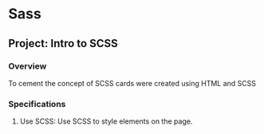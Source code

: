 # Sass

## Project: Intro to SCSS

### Overview
To cement the concept of SCSS cards were created using HTML and SCSS

### Specifications
1. Use SCSS: Use SCSS to style elements on the page.